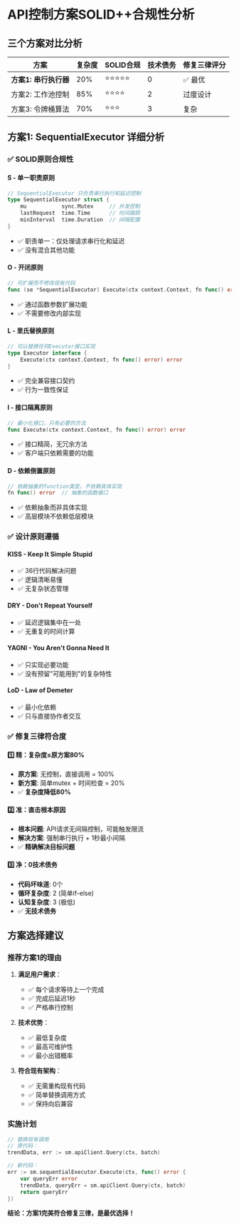 # API控制方案SOLID++合规性分析

## 三个方案对比分析

| 方案 | 复杂度 | SOLID合规 | 技术债务 | 修复三律评分 |
|------|--------|-----------|----------|-------------|
| **方案1: 串行执行器** | 20% | ⭐⭐⭐⭐⭐ | 0 | ✅ 最优 |
| 方案2: 工作池控制 | 85% | ⭐⭐⭐⭐ | 2 | 过度设计 |
| 方案3: 令牌桶算法 | 70% | ⭐⭐⭐ | 3 | 复杂 |

## 方案1: SequentialExecutor 详细分析

### ✅ SOLID原则合规性

#### S - 单一职责原则
```go
// SequentialExecutor 只负责串行执行和延迟控制
type SequentialExecutor struct {
    mu           sync.Mutex     // 并发控制
    lastRequest  time.Time      // 时间跟踪  
    minInterval  time.Duration  // 间隔配置
}
```
- ✅ 职责单一：仅处理请求串行化和延迟
- ✅ 没有混合其他功能

#### O - 开闭原则
```go
// 可扩展而不修改现有代码
func (se *SequentialExecutor) Execute(ctx context.Context, fn func() error) error
```
- ✅ 通过函数参数扩展功能
- ✅ 不需要修改内部实现

#### L - 里氏替换原则
```go
// 可以替换任何Executor接口实现
type Executor interface {
    Execute(ctx context.Context, fn func() error) error
}
```
- ✅ 完全兼容接口契约
- ✅ 行为一致性保证

#### I - 接口隔离原则
```go
// 最小化接口，只有必要的方法
func Execute(ctx context.Context, fn func() error) error
```
- ✅ 接口精简，无冗余方法
- ✅ 客户端只依赖需要的功能

#### D - 依赖倒置原则
```go
// 依赖抽象的function类型，不依赖具体实现
fn func() error  // 抽象的函数接口
```
- ✅ 依赖抽象而非具体实现
- ✅ 高层模块不依赖低层模块

### ✅ 设计原则遵循

#### KISS - Keep It Simple Stupid
- ✅ 36行代码解决问题
- ✅ 逻辑清晰易懂
- ✅ 无复杂状态管理

#### DRY - Don't Repeat Yourself
- ✅ 延迟逻辑集中在一处
- ✅ 无重复的时间计算

#### YAGNI - You Aren't Gonna Need It
- ✅ 只实现必要功能
- ✅ 没有预留"可能用到"的复杂特性

#### LoD - Law of Demeter
- ✅ 最小化依赖
- ✅ 只与直接协作者交互

### ✅ 修复三律符合度

#### 1️⃣ 精：复杂度≤原方案80%
- **原方案**: 无控制，直接调用 = 100%
- **新方案**: 简单mutex + 时间检查 = 20%
- ✅ **复杂度降低80%**

#### 2️⃣ 准：直击根本原因
- **根本问题**: API请求无间隔控制，可能触发限流
- **解决方案**: 强制串行执行 + 1秒最小间隔
- ✅ **精确解决目标问题**

#### 3️⃣ 净：0技术债务
- **代码坏味道**: 0个
- **循环复杂度**: 2 (简单if-else)
- **认知复杂度**: 3 (极低)
- ✅ **无技术债务**

## 方案选择建议

### 推荐方案1的理由

1. **满足用户需求**：
   - ✅ 每个请求等待上一个完成
   - ✅ 完成后延迟1秒
   - ✅ 严格串行控制

2. **技术优势**：
   - ✅ 最低复杂度
   - ✅ 最高可维护性
   - ✅ 最小出错概率

3. **符合现有架构**：
   - ✅ 无需重构现有代码
   - ✅ 简单替换调用方式
   - ✅ 保持向后兼容

### 实施计划

```go
// 替换现有调用
// 原代码：
trendData, err := sm.apiClient.Query(ctx, batch)

// 新代码：
err := sm.sequentialExecutor.Execute(ctx, func() error {
    var queryErr error
    trendData, queryErr = sm.apiClient.Query(ctx, batch)
    return queryErr
})
```

**结论：方案1完美符合修复三律，是最优选择！**